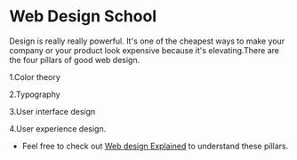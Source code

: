 # Web Design School

Design is really really powerful. It's one of the cheapest ways to make your company or your product look expensive because it's elevating.There are the four pillars of good web design.

1.Color theory 

2.Typography

3.User interface design

4.User experience design.

- Feel free to check out [Web design Explained](https://www.youtube.com/playlist?list=PLXC_gcsKLD6n7p6tHPBxsKjN5hA_quaPI) to understand these pillars.
